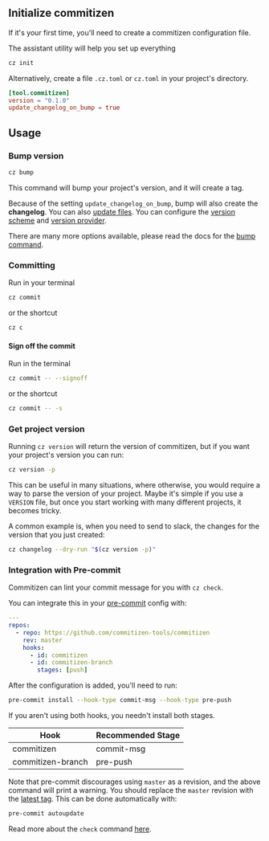 ## Initialize commitizen

If it's your first time, you'll need to create a commitizen configuration file.

The assistant utility will help you set up everything

```sh
cz init
```

Alternatively, create a file `.cz.toml` or `cz.toml` in your project's directory.

```toml
[tool.commitizen]
version = "0.1.0"
update_changelog_on_bump = true
```

## Usage

### Bump version

```sh
cz bump
```

This command will bump your project's version, and it will create a tag.

Because of the setting `update_changelog_on_bump`, bump will also create the **changelog**.
You can also [update files](./commands/bump.md#version_files).
You can configure the [version scheme](./commands/bump.md#version_scheme) and [version provider](./config.md#version-providers).

There are many more options available, please read the docs for the [bump command](./commands/bump.md).

### Committing

Run in your terminal

```bash
cz commit
```

or the shortcut

```bash
cz c
```

#### Sign off the commit

Run in the terminal

```bash
cz commit -- --signoff
```

or the shortcut

```bash
cz commit -- -s
```

### Get project version

Running `cz version` will return the version of commitizen, but if you want
your project's version you can run:

```sh
cz version -p
```

This can be useful in many situations, where otherwise, you would require a way
to parse the version of your project. Maybe it's simple if you use a `VERSION` file,
but once you start working with many different projects, it becomes tricky.

A common example is, when you need to send to slack, the changes for the version that you
just created:

```sh
cz changelog --dry-run "$(cz version -p)"
```

### Integration with Pre-commit

Commitizen can lint your commit message for you with `cz check`.

You can integrate this in your [pre-commit](https://pre-commit.com/) config with:

```yaml
---
repos:
  - repo: https://github.com/commitizen-tools/commitizen
    rev: master
    hooks:
      - id: commitizen
      - id: commitizen-branch
        stages: [push]
```

After the configuration is added, you'll need to run:

```sh
pre-commit install --hook-type commit-msg --hook-type pre-push
```

If you aren't using both hooks, you needn't install both stages.

| Hook              | Recommended Stage |
| ----------------- | ----------------- |
| commitizen        | commit-msg        |
| commitizen-branch | pre-push          |

Note that pre-commit discourages using `master` as a revision, and the above command will print a warning. You should replace the `master` revision with the [latest tag](https://github.com/commitizen-tools/commitizen/tags). This can be done automatically with:

```sh
pre-commit autoupdate
```

Read more about the `check` command [here](commands/check.md).
